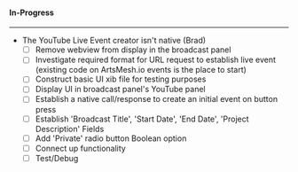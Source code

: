 #### In-Progress
---
* The YouTube Live Event creator isn't native (Brad)
  - [ ] Remove webview from display in the broadcast panel
  - [ ] Investigate required format for URL request to establish live event (existing code on ArtsMesh.io events is the place to start)
  - [ ] Construct basic UI xib file for testing purposes
  - [ ] Display UI in broadcast panel's YouTube panel
  - [ ] Establish a native call/response to create an initial event on button press
  - [ ] Establish 'Broadcast Title', 'Start Date', 'End Date', 'Project Description' Fields
  - [ ] Add 'Private' radio button Boolean option
  - [ ] Connect up functionality 
  - [ ] Test/Debug
